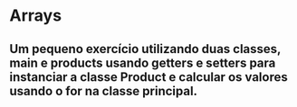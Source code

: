 # Arrays

## Um pequeno exercício utilizando duas classes, main e products usando getters e setters para instanciar a classe Product e calcular os valores usando o for na classe principal.

